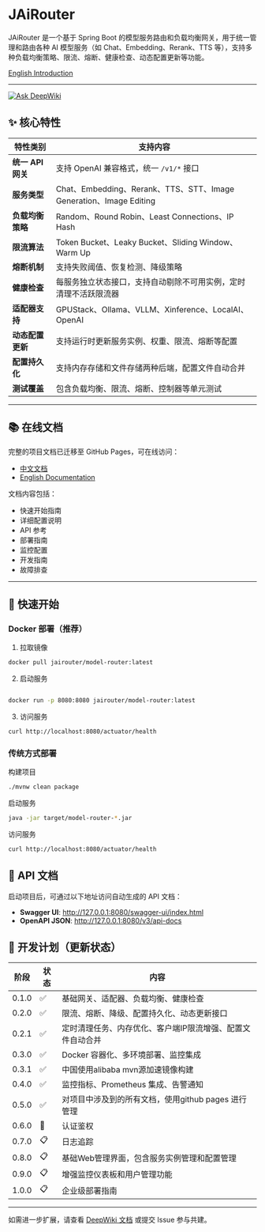 ﻿# JAiRouter

JAiRouter 是一个基于 Spring Boot 的模型服务路由和负载均衡网关，用于统一管理和路由各种 AI 模型服务（如
Chat、Embedding、Rerank、TTS 等），支持多种负载均衡策略、限流、熔断、健康检查、动态配置更新等功能。

[English Introduction](README-EN.md)

---
[![Ask DeepWiki](https://deepwiki.com/badge.svg)](https://deepwiki.com/Lincoln-cn/JAiRouter)

## ✨ 核心特性

| 特性类别          | 支持内容                                                         |
|---------------|--------------------------------------------------------------|
| **统一 API 网关** | 支持 OpenAI 兼容格式，统一 `/v1/*` 接口                                 |
| **服务类型**      | Chat、Embedding、Rerank、TTS、STT、Image Generation、Image Editing |
| **负载均衡策略**    | Random、Round Robin、Least Connections、IP Hash                 |
| **限流算法**      | Token Bucket、Leaky Bucket、Sliding Window、Warm Up             |
| **熔断机制**      | 支持失败阈值、恢复检测、降级策略                                             |
| **健康检查**      | 每服务独立状态接口，支持自动剔除不可用实例，定时清理不活跃限流器                             |
| **适配器支持**     | GPUStack、Ollama、VLLM、Xinference、LocalAI、OpenAI               |
| **动态配置更新**    | 支持运行时更新服务实例、权重、限流、熔断等配置                                      |
| **配置持久化**     | 支持内存存储和文件存储两种后端，配置文件自动合并                                     |
| **测试覆盖**      | 包含负载均衡、限流、熔断、控制器等单元测试                                        |

---

## 📚 在线文档

完整的项目文档已迁移至 GitHub Pages，可在线访问：

- [中文文档](https://lincoln-cn.github.io/JAiRouter)
- [English Documentation](https://lincoln-cn.github.io/JAiRouter/en/)

文档内容包括：

- 快速开始指南
- 详细配置说明
- API 参考
- 部署指南
- 监控配置
- 开发指南
- 故障排查

---

## 🚀 快速开始

### Docker 部署（推荐）

1. 拉取镜像

``` bash
docker pull jairouter/model-router:latest
```

2. 启动服务

```bash

docker run -p 8080:8080 jairouter/model-router:latest
```

3. 访问服务

```bash
curl http://localhost:8080/actuator/health
```

### 传统方式部署

构建项目

```bash
./mvnw clean package
```

启动服务

```bash
java -jar target/model-router-*.jar
```

访问服务

```bash
curl http://localhost:8080/actuator/health
```

## 📘 API 文档

启动项目后，可通过以下地址访问自动生成的 API 文档：

- **Swagger UI**: http://127.0.0.1:8080/swagger-ui/index.html
- **OpenAPI JSON**: http://127.0.0.1:8080/v3/api-docs

## 📌 开发计划（更新状态）

| 阶段    | 状态 | 内容                               |
|-------|----|----------------------------------|
| 0.1.0 | ✅  | 基础网关、适配器、负载均衡、健康检查               |
| 0.2.0 | ✅  | 限流、熔断、降级、配置持久化、动态更新接口            |
| 0.2.1 | ✅  | 定时清理任务、内存优化、客户端IP限流增强、配置文件自动合并   |
| 0.3.0 | ✅  | Docker 容器化、多环境部署、监控集成            |
| 0.3.1 | ✅  | 中国使用alibaba mvn源加速镜像构建           |  
| 0.4.0 | ✅  | 监控指标、Prometheus 集成、告警通知          |
| 0.5.0 | ✅  | 对项目中涉及到的所有文档，使用github pages 进行管理 |
| 0.6.0 | 🚧 | 认证鉴权                             |
| 0.7.0 | 📋 | 日志追踪                             |
| 0.8.0 | 📋 | 基础Web管理界面，包含服务实例管理和配置管理                             |
| 0.9.0 | 📋 | 增强监控仪表板和用户管理功能                             |
| 1.0.0 | 📋 | 企业级部署指南                             |

---

如需进一步扩展，请查看 [DeepWiki 文档](https://deepwiki.com/Lincoln-cn/JAiRouter) 或提交 Issue 参与共建。
